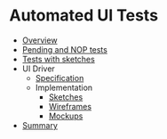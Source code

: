 # Automated UI Tests

* [Overview](overview.md)
* [Pending and NOP tests](tests/pending-and-nop/README.md)
* [Tests with sketches](tests/sketches/README.md)
* UI Driver
  * [Specification](ui-driver/specification/README.md)
  * Implementation
    * [Sketches](ui-driver/implementation/sketches/README.md)
    * [Wireframes](ui-driver/implementation/wireframes/README.md)
    * [Mockups](ui-driver/implementation/mockups/README.md)
* [Summary](summary.md)
